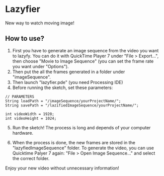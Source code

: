 # Lazyfier
New way to watch moving image!

## How to use?
1. First you have to generate an image sequence from the video you want to lazyfy.
You can do it with QuickTime Player 7 under "File > Export...", then choose "Movie to Image Sequence" (you can set the frame rate you want under "Options").
2. Then put the all the frames generated in a folder under "imageSequence".
3. Then launch "lazyfier.pde" (you need Processing IDE)
4. Before running the sketch, set these parameters:
```
// PARAMETERS
String loadPath = "/imageSequence/yourProjectName/";
String savePath = "/lazifiedImageSequence/yourProjectName/";

int videoWidth = 1920;
int videoHeight = 1024;
```
5. Run the sketch! The process is long and depends of your computer hardware.

6. When the process is done, the new frames are stored in the "lazyfiedImageSequence" folder.
To generate the video, you can use Quicktime Palyer 7 again: "File > Open Image Sequence..." and select the correct folder.

Enjoy your new video without unnecessary information!
